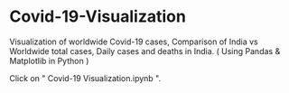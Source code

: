 # Covid-19-Visualization
Visualization of worldwide Covid-19 cases, Comparison of India vs Worldwide total cases, Daily cases and deaths in India. ( Using Pandas &amp; Matplotlib in Python )

Click on " Covid-19 Visualization.ipynb ".
